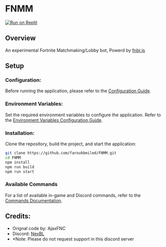 # FNMM
[![Run on Replit](https://replit.com/badge?caption=FNMM%20Replit)](https://replit.com/@DeathN0te/FNMM)

## Overview
An experimental Fortnite Matchmaking/Lobby bot, Powerd by [fnbr.js](https://github.com/fnbrjs/fnbr.js)

## Setup

### Configuration:

Before running the application, please refer to the [Configuration Guide](md/CONFIG.md).

### Environment Variables:

Set the required environment variables to configure the application. Refer to the [Environment Variables Configuration Guide](md/ENV.md).

### Installation:

Clone the repository, build the project, and start the application:

```bash
git clone https://github.com/faroukbmiled/FNMM.git
cd FNMM
npm install
npm run build
npm run start
```

### Available Commands
For a list of available in-game and Discord commands, refer to the [Commands Documentation](md/COMMANDS.md).

## Credits:
- Orignal code by: AjaxFNC
- Discord: [NexBL](https://discord.gg/nexbl)
- *Note: Please do not request support in this discord server
